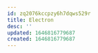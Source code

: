 ```yaml
---
id: zq2076kccpzy6h7dqws529r
title: Electron
desc: ''
updated: 1646816779687
created: 1646816779687
---
```


